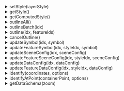 <details><summary>setStyle(layerStyle)</summary>
<div>
<br/>

设置图层的样式，样式说明请参考该链接。

```js
const style = {
  style: [
    {
      filter : true,            // 数据的过滤条件
      renderPlugin: {           // 渲染插件
        type : 'native-point',
        dataConfig : {
          type : 'native-point'
        }
      },
      symbol: {                 // 样式定义
        markerSize: 6,
        markerType: 'circle',
        markerFill: '#0f0'
      }
    }
  ]
};
layer.setStyle(style);
```

参数：
* style **Object** 图层样式对象，可选的属性如下:

| 属性名        |  类型           |  描述                 | 默认值 |
|  ------         | :----:  | ----  |   :-----------:  |
| style        | Object[] | 渲染插件数组              | [] |
| featureStyle | Object[] | 单个Feature的渲染插件列表  | [] |
| $root         | String   | 资源目录根路径 | null |

返回：

* this

</div>
</details>


<details><summary>getStyle()</summary>
<div>
<br/> 

获取图层样式

返回：

* Object

</div>
</details>


<details><summary>getComputedStyle()</summary>
<div>
<br/>

获取处理后的图层样式，与style的区别主要是：
* 如果style中定义了$root, computedStyle中的资源路径都是合并后的路径
* style中的样式定义可能是被压缩后的，computedStyle中都是未压缩的

返回：

* Object

</div>
</details>


<details><summary>outlineAll()</summary>
<div>
<br/>

高亮图层上所有的数据。

因为高亮是采用后处理实现的，图层需要加入[GroupGLLayer](../gl/group-gl-layer)，且[outline后处理](../gl/group-gl-layer#outline)是开启的。

```js
layer.addTo(groupGLLayer);
layer.outlineAll();
```

返回：

* this

</div>
</details>



<details><summary>outlineBatch(idx)</summary>
<div>
<br/>

高亮style中序号为idx的渲染插件渲染的数据。

同outlineAll相同，需要加入[GroupGLLayer](../gl/group-gl-layer)并开启outline后处理。

```js
layer.addTo(groupGLLayer);
layer.outlineBatch(0);
```

参数：

* idx **Number** style的序号

返回：

* this

</div>
</details>


<details><summary>outline(idx, featureIds)</summary>
<div>
<br/>

序号为idx的渲染插件渲染的数据中，高亮指定的feature。

```js
layer.addTo(groupGLLayer);
layer.outline(0, [0]);
```

参数：

* idx **Number** style的序号
* featureIds **Number[] | String[]** feature id 数组

返回：

* this

</div>
</details>


<details><summary>cancelOutline()</summary>
<div>
<br/>

取消高亮。

返回：

* this

</div>
</details>


<details><summary>updateSymbol(idx, symbol)</summary>
<div>
<br/>

更新序号为idx的渲染插件的symbol。

```js
layer.updateSymbol(0, { polygonFill: '#0f0' });
```

参数：

* idx **Number** 渲染插件序号
* symbol **Object** 要更新的symbol属性

返回：

* this

</div>
</details>


<details><summary>updateFeatureSymbol(idx, styleIdx, symbol)</summary>
<div>
<br/>

更新序号为idx的Feature样式里，序号为styleIdx的渲染插件的symbol。

```js
const style = {
  featureStyle: [
    {
      id: 16,
      style: [
        {
          renderPlugin: {
            dataConfig: {
              type: 'fill'
            },
            sceneConfig: {
              antialias: false
            },
            type: 'fill'
          },
          symbol: {
            polygonFill: '#f00'
          }
        }
      ]
    }
  ]
}
layer.updateFeatureSymbol(0, 0, { polygonFill: '#0f0' });
```

参数：

* idx **Number** featureStyle中的Feature样式序号
* styleIdx **Number** 样式编号
* symbol **Object** 要更新的sceneConfig属性

返回：

* this

</div>
</details>


<details><summary>updateSceneConfig(idx, sceneConfig)</summary>
<div>
<br/>

更新序号为idx的渲染插件的sceneConfig。

```js
layer.updateSceneConfig(0, { collision: false });
```

参数：

* idx **Number** 渲染插件序号
* sceneConfig **Object** 要更新的sceneConfig属性

返回：

* this

</div>
</details>


<details><summary>updateFeatureSceneConfig(idx, styleIdx, sceneConfig)</summary>
<div>
<br/>

更新序号为idx的Feature样式里，序号为styleIdx的渲染插件的sceneConfig。

```js
const style = {
  featureStyle: [
    {
      id: 16,
      style: [
        {
          renderPlugin: {
            dataConfig: {
              type: 'fill'
            },
            sceneConfig: {
              antialias: false
            },
            type: 'fill'
          },
          symbol: {
            polygonFill: '#f00'
          }
        }
      ]
    }
  ]
}
layer.updateFeatureSceneConfig(0, 0, { antialias: true });
```

参数：

* idx **Number** featureStyle样式序号
* styleIdx **Number** 渲染插件编号
* sceneConfig **Object** 要更新的sceneConfig属性

返回：

* this

</div>
</details>


<details><summary>updateDataConfig(idx, dataConfig)</summary>
<div>
<br/>

更新序号为idx的渲染插件的dataConfig。

```js
layer.updateDataConfig(0, { altitudeProperty: 'height' });
```

参数：

* idx **Number** 渲染插件序号
* dataConfig **Object** 要更新的dataConfig属性

返回：

* this

</div>
</details>


<details><summary>updateFeatureDataConfig(idx, styleIdx, dataConfig)</summary>
<div>
<br/>

更新序号为idx的Feature样式里，序号为styleIdx的渲染插件的sceneConfig。

```js
const style = {
  featureStyle: [
    {
      id: 16,
      style: [
        {
          renderPlugin: {
            dataConfig: {
              type: 'fill'
            },
            sceneConfig: {
              antialias: false
            },
            type: 'fill'
          },
          symbol: {
            polygonFill: '#f00'
          }
        }
      ]
    }
  ]
}
layer.updateFeatureDataConfig(0, 0, { foo: 1 });
```

参数：

* idx **Number** featureStyle样式序号
* styleIdx **Number** 渲染插件编号
* dataConfig **Object** 要更新的dataConfig属性

返回：

* this

</div>
</details>


<details><summary>identify(coordinates, options)</summary>
<div>
<br/>

在图层上查询给定坐标处的数据。
需要注意的是，只有绘制出来的数据才能被查询到。

```js
layer.identify([121.23, 39.34], { tolerance: 2 })
```

参数：

* coordinates **Number[]** 坐标值
* options **Object** 设置，可能的属性：
| 属性名           |  类型           |  描述                 | 默认值 |
|  ------         | :----:  | ----  |   :-----------:  |
| tolerance       | Number  | 查询时的像素冗余值 | 3 |

返回：

* Object[]

</div>
</details>


<details><summary>identifyAtPoint(containerPoint, options)</summary>
<div>
<br/>

在图层上查询给定屏幕坐标处的数据

```js
layer.identifyAtPoint([400, 300], { tolerance: 2 })
```

参数：

* coordinates **Number[]** 坐标值
* options **Object** 设置，可能的属性：

| 属性名           |  类型           |  描述                 | 默认值 |
|  ------         | :----:  | ----  |   :-----------:  |
| tolerance       | Number  | 查询时的像素冗余值 | 3 |

返回：

* Object[]

</div>
</details>


<details><summary>getDataSchema(zoom)</summary>
<div>
<br/>

获取给定级别上的图层定义和属性定义。

需要注意的是，只有某个级别的瓦片的曾经载入过，才能正常获取，未载入过的瓦片级别的data schema是无法获取的。

```js
const schema = layer.getDataSchema(8);
```

参数：

* zoom **Number** 瓦片级别

返回：

* Object[]

</div>
</details>